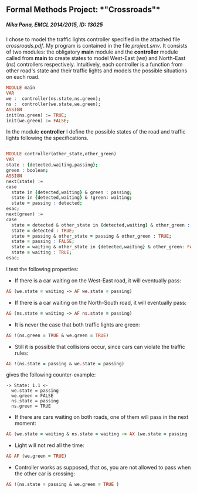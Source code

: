 <h2> Formal Methods Project: *"Crossroads"* </h2>
<h5> Nika Pona, EMCL 2014/2015, ID: 13025 </h5>

I chose to model the traffic lights controller specified in the attached file *crossroads.pdf*. My program is contained in the file *project.smv*. It consists of two modules: the obligatory **main** module and the **controller** module called from **main** to create states to model West-East (*we*) and North-East (*ns*) controllers respectively. Intuitively, each controller is a function from other road's state and their traffic lights and models the possible situations on each road.  

~~~prolog
MODULE main
VAR
we :  controller(ns.state,ns.green);
ns :  controller(we.state,we.green);
ASSIGN
init(ns.green) := TRUE;
init(we.green) := FALSE;
~~~

In the module **controller** I define the possible states of the road and traffic lights following the specifications.

~~~prolog

MODULE controller(other_state,other_green)
VAR
state : {detected,waiting,passing};
green : boolean;
ASSIGN
next(state) :=
case
  state in {detected,waiting} & green : passing;
  state in {detected,waiting} & !green: waiting;
  state = passing : detected;
esac;
next(green) :=
case
  state = detected & other_state in {detected,waiting} & other_green : FALSE;
  state = detected : TRUE;
  state = passing & other_state = passing & other_green : TRUE;
  state = passing : FALSE;
  state = waiting & other_state in {detected,waiting} & other_green: FALSE;
  state = waiting : TRUE;
esac;

~~~

I test the following properties:

* If there is a car waiting on the West-East road, it will eventually pass:

```prolog
AG (we.state = waiting -> AF we.state = passing)
```
* If there is a car waiting on the North-South road, it will eventually pass:

```prolog
AG (ns.state = waiting -> AF ns.state = passing)
```

* It is never the case that both traffic lights are green:

```prolog
AG !(ns.green = TRUE & we.green = TRUE)
```

* Still it is possible that collisions occur, since cars can violate the traffic rules:

```prolog
AG !(ns.state = passing & we.state = passing)

```

gives the following counter-example:

~~~
-> State: 1.1 <-
  we.state = passing
  we.green = FALSE
  ns.state = passing
  ns.green = TRUE
~~~

*  If there are cars waiting on both roads, one of them will pass in the next moment:

```prolog
AG (we.state = waiting & ns.state = waiting -> AX (we.state = passing | ns.state = passing) )
```
* Light will not red all the time:

```prolog
AG AF (we.green = TRUE)
```
* Controller works as supposed, that os, you are not allowed to pass when the other car is crossing:

```prolog
AG !(ns.state = passing & we.green = TRUE )
```
